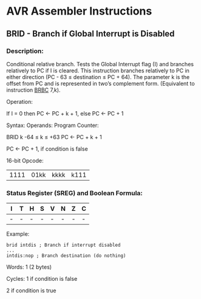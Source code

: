 AVR Assembler Instructions
==========================

BRID - Branch if Global Interrupt is Disabled
---------------------------------------------

### <a href="" id="N135BE"></a> Description:

Conditional relative branch. Tests the Global Interrupt flag (I) and branches relatively to PC if I is cleared. This instruction branches relatively to PC in either direction (PC - 63 ≤ destination ≤ PC + 64). The parameter k is the offset from PC and is represented in two’s complement form. (Equivalent to instruction <a href="avrassembler.wb_BRBC.html" class="xref" title="BRBC - Branch if Bit in SREG is Cleared">BRBC</a> 7,k).

Operation:

If I = 0 then PC ← PC + k + 1, else PC ← PC + 1

Syntax: Operands: Program Counter:

BRID k -64 ≤ k ≤ +63 PC ← PC + k + 1

PC ← PC + 1, if condition is false

16-bit Opcode:

|      |      |      |      |
|------|------|------|------|
| 1111 | 01kk | kkkk | k111 |

### <a href="" id="N135F7"></a> Status Register (SREG) and Boolean Formula:

| I   | T   | H   | S   | V   | N   | Z   | C   |
|-----|-----|-----|-----|-----|-----|-----|-----|
| -   | -   | -   | -   | -   | -   | -   | -   |

Example:

``` programlisting
brid intdis ; Branch if interrupt disabled
...
intdis:nop ; Branch destination (do nothing)
```

Words: 1 (2 bytes)

Cycles: 1 if condition is false

2 if condition is true
